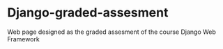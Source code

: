 # Django-graded-assesment
Web page designed as the graded assesment of the course Django Web Framework
